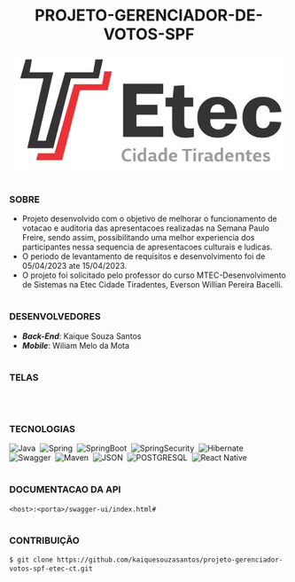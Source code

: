 <h1 align=center>PROJETO-GERENCIADOR-DE-VOTOS-SPF</h1>

<p align="center">
  <img src="etec.png" width="500">
</p>

#
### SOBRE

- Projeto desenvolvido com o objetivo de melhorar o funcionamento de votacao e auditoria das apresentacoes realizadas na Semana Paulo Freire, sendo assim, possibilitando uma melhor experiencia dos participantes nessa sequencia de apresentacoes culturais e ludicas.
- O periodo de levantamento de requisitos e desenvolvimento foi de 05/04/2023 ate 15/04/2023.
- O projeto foi solicitado pelo professor do curso MTEC-Desenvolvimento de Sistemas na Etec Cidade Tiradentes, Everson Willian Pereira Bacelli.

#
### DESENVOLVEDORES

- <b>*Back-End*</b>: Kaique Souza Santos
- <b>*Mobile*</b>: Wiliam Melo da Mota

#
### TELAS

<p align="center">
  <img src="" width="500">
</p>

#
### TECNOLOGIAS

![Java](https://img.shields.io/badge/Java-0D1117?style=for-the-badge&logo=openjdk&logoColor=white&labelColor=0D1117)&nbsp;
![Spring](https://img.shields.io/badge/Spring-0D1117?style=for-the-badge&logo=spring&logoColor=107C10&labelColor=0D1117)&nbsp;
![SpringBoot](https://img.shields.io/badge/Spring_Boot-0D1117?style=for-the-badge&logo=springboot&logoColor=239120&labelColor=0D1117)&nbsp;
![SpringSecurity](https://img.shields.io/badge/Spring_Security-0D1117?style=for-the-badge&logo=Spring-Security&logoColor=239120&labelColor=0D1117)&nbsp;
![Hibernate](https://img.shields.io/badge/Hibernate-0D1117?style=for-the-badge&logo=Hibernate&logoColor=239120&labelColor=0D1117)&nbsp;
![Swagger](https://img.shields.io/badge/Swagger-0D1117?style=for-the-badge&logo=Swagger&logoColor=85EA2D&labelColor=0D1117)&nbsp;
![Maven](https://img.shields.io/badge/apache_maven-0D1117?style=for-the-badge&logo=apachemaven&logoColor=E34F26&labelColor=0D1117)&nbsp;
![JSON](https://img.shields.io/badge/json-0D1117?style=for-the-badge&logo=json&logoColor=5E5C5C&labelColor=0D1117)&nbsp;
![POSTGRESQL](https://img.shields.io/badge/PostgreSQL-0D1117?style=for-the-badge&logo=postgresql&labelColor=0D1117)&nbsp;
![React Native](https://img.shields.io/badge/react_native-0D1117?style=for-the-badge&logo=react&labelColor=0D1117&textColor=0D1117)&nbsp;

#
### DOCUMENTACAO DA API

```
<host>:<porta>/swagger-ui/index.html#
```

#
### CONTRIBUIÇÃO

```
$ git clone https://github.com/kaiquesouzasantos/projeto-gerenciador-votos-spf-etec-ct.git
```
